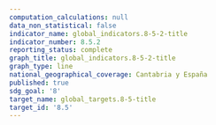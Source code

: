 ```yaml
---
computation_calculations: null
data_non_statistical: false
indicator_name: global_indicators.8-5-2-title
indicator_number: 8.5.2
reporting_status: complete
graph_title: global_indicators.8-5-2-title
graph_type: line
national_geographical_coverage: Cantabria y España
published: true
sdg_goal: '8'
target_name: global_targets.8-5-title
target_id: '8.5'
---
```

